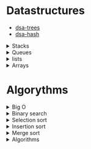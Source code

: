 # Datastructures

- [dsa-trees](dsa-trees.md)
- [dsa-hash](dsa-hash.md)



<details> <summary>Stacks</summary>

- Last in first out
- 

 Op    | Time Complexity | Function
-------|-----------------|-----------
push() | O (1) | add to the top
pop() | O(1) | delete & retreive the top
peek() | O(1) | retreive the top
size() | O(1) | find the size


</summary> </details>


<details> <summary>Queues</summary>

- First in first out


 Op    | Time Complexity | Function
-------|-----------------|-----------
queue() | O(1) | add to the back
dequeue() | O(1) | delete & retreive front
peek() | O(1) | retreive the front
size() | O(1) | find the size
getNodeAt(int index) | O(n) | get a node mid queue
deleteAfter(int index) | O(n) | delete after a particular node
insertAfter(int index) | O(n) | delete after a particular node


</summary> </details>


<details> <summary>lists</summary>



#### Linked lists ####

Action | Time 
-------|-------------------
Accessing elements | O(n)
Insert/Remove first |O(1)
Insert/Remove last | O(n)
Insert/Remove middle |O(n)

each memory address stores the address of the next address. </br>

deleteAfter()



#### Doubly linked lists  ####
each memory address stores the address of the next AND previous address


</summary> </details>



<details> <summary>Arrays</summary>


Action | Time 
-------|-------------------
Insert/Remove first |O(1)
Insert/Remove last | O(n)
Insert/Remove middle |O(n)
Searching | O(N)
Accessing elements | O(1)


#### Dynamic Arrays ####
- Indexes shift after a delete
    - example {4,3,5,7,9,2,1}
    - remove(1)
    - result {4,5,7,9,2,1}
    - get(1) == 5
- Automatically assign more memory when array hits max capacity


</summary> </details>


# Algorythms



<details> <summary>Big O</summary>


O(1) - Constant time </br>
- random access of an element in an array
- inserting at the beginning of a linked list

O(log n) - Logarithmic time
- Binary search

O(n) - Linear time
- looping through n elements in an array
- searching through a linked list

O(n log n) = QuasiLinear Time
- quicksort
- mergesort
- heapsort

$O(n^2)$ = Quadratic time
- Insertion sort
- Selection sort
- bubble sort

$O(n!)$ = Factorial time
- Traveling Salesman Problem





</summary> </details>


<details> <summary>Binary search</summary>


- find element within sorted list
- cuts list in half repeatedly
- this example starts at zero

```python

def binary_search(arr, target):
    start = 0 
    end = len(arr) - 1                 #subtraction is done cause indexing starts at zero
    while start <= end:
        mid = (start + end) // 2       #Floor divison rounds quotient down to whole number
        if target == arr[mid]:
            return mid
        elif target < arr[mid]:
            end = mid - 1
        else:
            start = mid + 1
    return -1
    
```

</summary> </details>







<details> <summary>Selection sort</summary>

Cons:
- Very Inefficient for large datasets

Pros: 
- Simple


- go through each index in the array one by one
- compare the current element (i) to every element afer it (j)
- if i > j then they swap places

```java
    for (int i = 0; i < array.length - 1; i++){
        int min = i;
        for (int j - i + 1; j < array.length; j++){
            if (array[min] > array [j] ){
             min = j;
            
            }

    }

int temp = array[i]; //these three lines swap min with 
array[i] = array[min];
array[min] = temp;

}
```
</summary> </details>



<details> <summary>Insertion sort</summary>


- Bad for large datasets, decent for small ones
- Runs in Ouadratic time $O(n^2)$
- Best case is O(n) which is fater than selection sort's best case

- Start at index 1
- compare current element (i) to everything to the left of it (j)
    - store i in memory as temp
- compare i to each element (j) to the left of it
- if i < j then shift j to the right by one
    - Repeat this. Stop when j > i
    - if j > i 
        - then array[j + 1] = temp
        - move to the next i





```java

private static void insertionSort(int[] array){

for (int i = 1; i < array.length; i++) //start at one so that we can compare to zero
    {
    int temp = array[i];
    int j = i - 1;
    while(j >= 0 && array[j] > temp){
        array[j + 1] = array[j]; //shift element to the right
        j--;
    }
    array[j + 1]  = temp;
}
}


```



</summary> </details>


<details> <summary>Merge sort</summary>



$O(n \cdot \log_2{n})$

$\Omega(n \cdot \log_2{n})$

$\Theta (n \cdot \log_2{n})$



- Recursive "divide and conquer" algorythm
- Split array into sub arrays until each array is size 1
- starting at the size 1 arrays
    - put both of the children back into their parent in sorted order
    - repeat this until the origional array is sorted


#### Comparison ####
- Fast, comparable to quick sort and heap sort
- Uses more space than bubble, insert, and selection sort.

</summary> </details>






<details> <summary>Algorithms</summary>



- Actions
- Order
- Sequence structure
- Selection structure 
- Iteration structure

</summary> </details>






